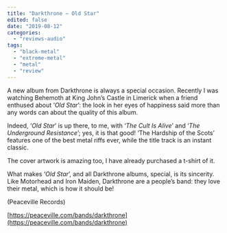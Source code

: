 ```yaml
---
title: "Darkthrone – Old Star"
edited: false
date: "2019-08-12"
categories:
  - "reviews-audio"
tags:
  - "black-metal"
  - "extreme-metal"
  - "metal"
  - "review"
---
```


A new album from Darkthrone is always a special occasion. Recently I was watching Behemoth at King John’s Castle in Limerick when a friend enthused about ‘_Old Star_’: the look in her eyes of happiness said more than any words can about the quality of this album.

Indeed, ‘_Old Star_’ is up there, to me, with ‘_The Cult Is Alive_’ and ‘_The Underground Resistance_’; yes, it is that good! ‘The Hardship of the Scots’ features one of the best metal riffs ever, while the title track is an instant classic.

The cover artwork is amazing too, I have already purchased a t-shirt of it.

What makes ‘_Old Star_’, and all Darkthrone albums, special, is its sincerity. Like Motorhead and Iron Maiden, Darkthrone are a people’s band: they love their metal, which is how it should be!

(Peaceville Records)

[https://peaceville.com/bands/darkthrone](https://peaceville.com/bands/darkthrone)
